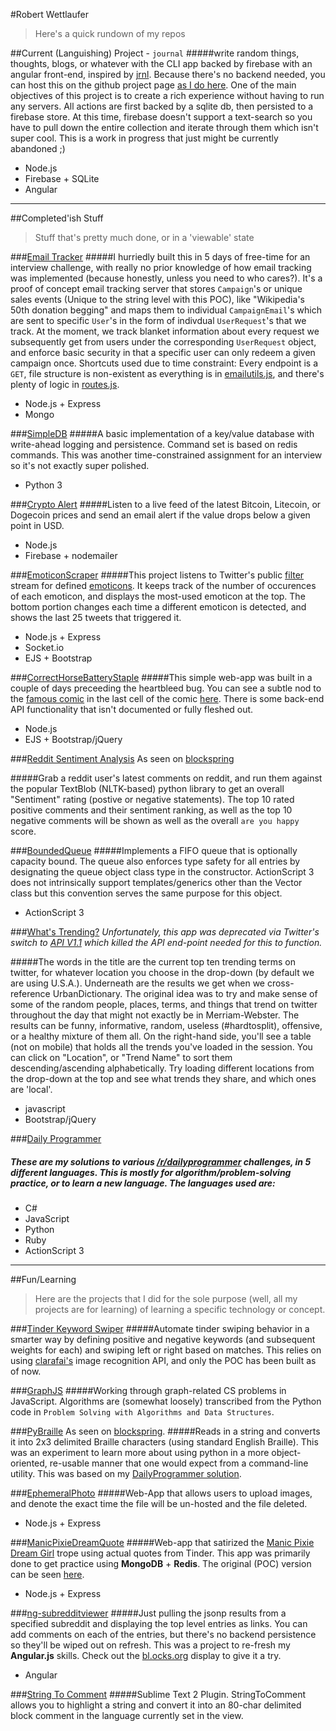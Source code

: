 #Robert Wettlaufer
> Here's a quick rundown of my repos

##Current (Languishing) Project - `journal`
#####write random things, thoughts, blogs, or whatever with the CLI app backed by firebase with an angular front-end, inspired by [jrnl](http://maebert.github.io/jrnl/). Because there's no backend needed, you can host this on the github project page [as I do here](http://robert-wett.github.io/journal). One of the main objectives of this project is to create a rich experience without having to run any servers. All actions are first backed by a sqlite db, then persisted to a firebase store. At this time, firebase doesn't support a text-search so you have to pull down the entire collection and iterate through them which isn't super cool. This is a work in progress that just might be currently abandoned ;)
 - Node.js
 - Firebase + SQLite
 - Angular

----------

##Completed'ish Stuff
 > Stuff that's pretty much done, or in a 'viewable' state

###[Email Tracker](https://github.com/Robert-Wett/EmailTracker)
#####I hurriedly built this in 5 days of free-time for an interview challenge, with really no prior knowledge of how email tracking was implemented (because honestly, unless you need to who cares?). It's a proof of concept email tracking server that stores `Campaign`'s or unique sales events (Unique to the string level with this POC), like "Wikipedia's 50th donation begging" and maps them to individual `CampaignEmail`'s which are sent to specific `User`'s in the form of indivdual `UserRequest`'s that we track. At the moment, we track blanket information about every request we subsequently get from users under the corresponding `UserRequest` object, and enforce basic security in that a specific user can only redeem a given campaign once. Shortcuts used due to time constraint: Every endpoint is a `GET`, file structure is non-existent as everything is in [emailutils.js](https://github.com/Robert-Wett/EmailTracker/blob/master/lib/emailutils.js), and there's plenty of logic in [routes.js](https://github.com/Robert-Wett/EmailTracker/blob/master/routes.js).
 - Node.js + Express
 - Mongo

###[SimpleDB](https://github.com/Robert-Wett/SimpleDB)
#####A basic implementation of a key/value database with write-ahead logging and persistence. Command set is based on redis commands. This was another time-constrained assignment for an interview so it's not exactly super polished.
 - Python 3
 

###[Crypto Alert](https://github.com/Robert-Wett/cryptoalert)
#####Listen to a live feed of the latest Bitcoin, Litecoin, or Dogecoin prices and send an email alert if the value drops below a given point in USD.
 - Node.js
 - Firebase + nodemailer

###[EmoticonScraper](https://github.com/Robert-Wett/EmoticonScraper)
#####This project listens to Twitter's public [filter](https://dev.twitter.com/docs/api/1.1/post/statuses/filter) stream for defined [emoticons](https://github.com/Robert-Wett/EmoticonScraper/blob/master/modules%2Femoticons.js). It keeps track of the number of occurences of each emoticon, and displays the most-used emoticon at the top. The bottom portion changes each time a different emoticon is detected, and shows the last 25 tweets that triggered it.
 - Node.js + Express
 - Socket.io
 - EJS + Bootstrap

###[CorrectHorseBatteryStaple](https://github.com/Robert-Wett/CorrectHorseBatteryStaple)
#####This simple web-app was built in a couple of days preceeding the heartbleed bug. You can see a subtle nod to the [famous comic](http://imgs.xkcd.com/comics/password_strength.png) in the last cell of the comic [here](http://xkcd.com/1354/). There is some back-end API functionality that isn't documented or fully fleshed out.
 - Node.js
 - EJS + Bootstrap/jQuery
 
###[Reddit Sentiment Analysis](https://github.com/Robert-Wett/RedditSentimentAnalysis)
As seen on [blockspring](https://api.blockspring.com/users/robert-wett/blocks/24665639b10e5da3d6d3c5a4952b936e)

#####Grab a reddit user's latest comments on reddit, and run them against the popular TextBlob (NLTK-based) python library to get an overall "Sentiment" rating (postive or negative statements). The top 10 rated positive comments and their sentiment ranking, as well as the top 10 negative comments will be shown as well as the overall `are you happy` score. 

###[BoundedQueue](https://github.com/Robert-Wett/BoundedQueue)
#####Implements a FIFO queue that is optionally capacity bound. The queue also enforces type safety for all entries by designating the queue object class type in the constructor. ActionScript 3 does not intrinsically support templates/generics other than the Vector class but this convention serves the same purpose for this object.
 - ActionScript 3
 
###[What's Trending?](https://github.com/Robert-Wett/WhatsTrending)
*Unfortunately, this app was deprecated via Twitter's switch to [API V1.1](https://dev.twitter.com/docs/rate-limiting/1.1/limits) which killed the API end-point needed for this to function.*

#####The words in the title are the current top ten trending terms on twitter, for whatever location you choose in the drop-down (by default we are using U.S.A.). Underneath are the results we get when we cross-reference UrbanDictionary. The original idea was to try and make sense of some of the random people, places, terms, and things that trend on twitter throughout the day that might not exactly be in Merriam-Webster. The results can be funny, informative, random, useless (#hardtosplit), offensive, or a healthy mixture of them all. On the right-hand side, you'll see a table (not on mobile) that holds all the trends you've loaded in the session. You can click on "Location", or "Trend Name" to sort them descending/ascending alphabetically. Try loading different locations from the drop-down at the top and see what trends they share, and which ones are 'local'.
 - javascript
 - Bootstrap/jQuery

###[Daily Programmer](https://github.com/Robert-Wett/dailyprogrammer)
##### These are my solutions to various [/r/dailyprogrammer](http://www.reddit.com/r/dailyprogrammer) challenges, in 5 different languages. This is mostly for algorithm/problem-solving practice, or to learn a new language. The languages used are:
 - C#
 - JavaScript
 - Python
 - Ruby
 - ActionScript 3
 


----------
##Fun/Learning
 > Here are the projects that I did for the sole purpose (well, all my projects are for learning) of learning a specific technology or concept.

###[Tinder Keyword Swiper](https://github.com/Robert-Wett/TinderKeywordSwiper)
#####Automate tinder swiping behavior in a smarter way by defining positive and negative keywords (and subsequent weights for each) and swiping left or right based on matches. This relies on using [clarafai's](http://clarifai.com/) image recognition API, and only the POC has been built as of now.

###[GraphJS](https://github.com/Robert-Wett/GraphJS)
#####Working through graph-related CS problems in JavaScript. Algorithms are (somewhat loosely) transcribed from the Python code in  `Problem Solving with Algorithms and Data Structures`.

###[PyBraille](https://github.com/Robert-Wett/PyBraille)
As seen on [blockspring](https://api.blockspring.com/robert-wett/319bfef4aad7f3477745048a2da3ae6a).
#####Reads in a string and converts it into 2x3 delimited Braille characters (using standard English Braille). This was an experiment to learn more about using python in a more object-oriented, re-usable manner that one would expect from a command-line utility. This was based on my [DailyProgrammer solution](https://github.com/Robert-Wett/dailyprogrammer/blob/master/143_Braille.py).

###[EphemeralPhoto](https://github.com/Robert-Wett/ephemeralphoto)
#####Web-App that allows users to upload images, and denote the exact time the file will be un-hosted and the file deleted.
 - Node.js + Express

###[ManicPixieDreamQuote](https://github.com/Robert-Wett/ManicPixieDreamQuote)
#####Web-app that satirized the [Manic Pixie Dream Girl](http://tvtropes.org/pmwiki/pmwiki.php/Main/ManicPixieDreamGirl) trope using actual quotes from Tinder. This app was primarily done to get practice using **MongoDB** + **Redis**. The original (POC) version can be seen [here](http://blooming-stream-5857.herokuapp.com).
 - Node.js + Express

###[ng-subredditviewer](https://github.com/Robert-Wett/ng-subredditviewer)
#####Just pulling the jsonp results from a specified subreddit and displaying the top level entries as links. You can add comments on each of the entries, but there's no backend persistence so they'll be wiped out on refresh. This was a project to re-fresh my **Angular.js** skills. Check out the [bl.ocks.org](http://bl.ocks.org/Robert-Wett/27fad6eb3e74ba7c83ef) display to give it a try.
 - Angular

###[String To Comment](https://github.com/Robert-Wett/StringToComment)
#####Sublime Text 2 Plugin. StringToComment allows you to highlight a string and convert it into an 80-char delimited block comment in the language currently set in the view.
